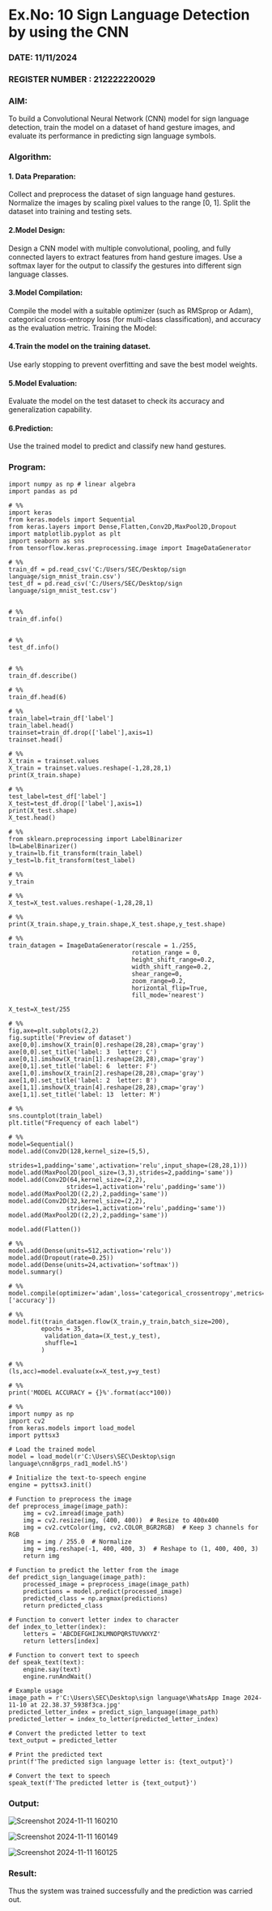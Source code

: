 # Ex.No: 10 Sign Language Detection by using the CNN  
### DATE: 11/11/2024                                                                            
### REGISTER NUMBER : 212222220029
### AIM: 
To build a Convolutional Neural Network (CNN) model for sign language detection, train the model on a dataset of hand gesture images, and evaluate its performance in predicting sign language symbols.

###  Algorithm:
#### 1. Data Preparation:
Collect and preprocess the dataset of sign language hand gestures.
Normalize the images by scaling pixel values to the range [0, 1].
Split the dataset into training and testing sets.

#### 2.Model Design:
Design a CNN model with multiple convolutional, pooling, and fully connected layers to extract features from hand gesture images.
Use a softmax layer for the output to classify the gestures into different sign language classes.

#### 3.Model Compilation:
Compile the model with a suitable optimizer (such as RMSprop or Adam), categorical cross-entropy loss (for multi-class classification), and accuracy as the evaluation metric.
Training the Model:

#### 4.Train the model on the training dataset.
Use early stopping to prevent overfitting and save the best model weights.

#### 5.Model Evaluation:
Evaluate the model on the test dataset to check its accuracy and generalization capability.

#### 6.Prediction:
Use the trained model to predict and classify new hand gestures.


### Program:

```
import numpy as np # linear algebra
import pandas as pd

# %%
import keras
from keras.models import Sequential
from keras.layers import Dense,Flatten,Conv2D,MaxPool2D,Dropout
import matplotlib.pyplot as plt
import seaborn as sns
from tensorflow.keras.preprocessing.image import ImageDataGenerator

# %%
train_df = pd.read_csv('C:/Users/SEC/Desktop/sign language/sign_mnist_train.csv')
test_df = pd.read_csv('C:/Users/SEC/Desktop/sign language/sign_mnist_test.csv')


# %%
train_df.info()


# %%
test_df.info()


# %%
train_df.describe()

# %%
train_df.head(6)

# %%
train_label=train_df['label']
train_label.head()
trainset=train_df.drop(['label'],axis=1)
trainset.head()

# %%
X_train = trainset.values
X_train = trainset.values.reshape(-1,28,28,1)
print(X_train.shape)

# %%
test_label=test_df['label']
X_test=test_df.drop(['label'],axis=1)
print(X_test.shape)
X_test.head()

# %%
from sklearn.preprocessing import LabelBinarizer
lb=LabelBinarizer()
y_train=lb.fit_transform(train_label)
y_test=lb.fit_transform(test_label)

# %%
y_train

# %%
X_test=X_test.values.reshape(-1,28,28,1)

# %%
print(X_train.shape,y_train.shape,X_test.shape,y_test.shape)

# %%
train_datagen = ImageDataGenerator(rescale = 1./255,
                                  rotation_range = 0,
                                  height_shift_range=0.2,
                                  width_shift_range=0.2,
                                  shear_range=0,
                                  zoom_range=0.2,
                                  horizontal_flip=True,
                                  fill_mode='nearest')

X_test=X_test/255

# %%
fig,axe=plt.subplots(2,2)
fig.suptitle('Preview of dataset')
axe[0,0].imshow(X_train[0].reshape(28,28),cmap='gray')
axe[0,0].set_title('label: 3  letter: C')
axe[0,1].imshow(X_train[1].reshape(28,28),cmap='gray')
axe[0,1].set_title('label: 6  letter: F')
axe[1,0].imshow(X_train[2].reshape(28,28),cmap='gray')
axe[1,0].set_title('label: 2  letter: B')
axe[1,1].imshow(X_train[4].reshape(28,28),cmap='gray')
axe[1,1].set_title('label: 13  letter: M')

# %%
sns.countplot(train_label)
plt.title("Frequency of each label")

# %%
model=Sequential()
model.add(Conv2D(128,kernel_size=(5,5),
                 strides=1,padding='same',activation='relu',input_shape=(28,28,1)))
model.add(MaxPool2D(pool_size=(3,3),strides=2,padding='same'))
model.add(Conv2D(64,kernel_size=(2,2),
                strides=1,activation='relu',padding='same'))
model.add(MaxPool2D((2,2),2,padding='same'))
model.add(Conv2D(32,kernel_size=(2,2),
                strides=1,activation='relu',padding='same'))
model.add(MaxPool2D((2,2),2,padding='same'))
          
model.add(Flatten())

# %%
model.add(Dense(units=512,activation='relu'))
model.add(Dropout(rate=0.25))
model.add(Dense(units=24,activation='softmax'))
model.summary()

# %%
model.compile(optimizer='adam',loss='categorical_crossentropy',metrics=['accuracy'])

# %%
model.fit(train_datagen.flow(X_train,y_train,batch_size=200),
         epochs = 35,
          validation_data=(X_test,y_test),
          shuffle=1
         )

# %%
(ls,acc)=model.evaluate(x=X_test,y=y_test)

# %%
print('MODEL ACCURACY = {}%'.format(acc*100))

# %%
import numpy as np
import cv2
from keras.models import load_model
import pyttsx3

# Load the trained model
model = load_model(r'C:\Users\SEC\Desktop\sign language\cnn8grps_rad1_model.h5')

# Initialize the text-to-speech engine
engine = pyttsx3.init()

# Function to preprocess the image
def preprocess_image(image_path):
    img = cv2.imread(image_path)
    img = cv2.resize(img, (400, 400))  # Resize to 400x400
    img = cv2.cvtColor(img, cv2.COLOR_BGR2RGB)  # Keep 3 channels for RGB
    img = img / 255.0  # Normalize
    img = img.reshape(-1, 400, 400, 3)  # Reshape to (1, 400, 400, 3)
    return img

# Function to predict the letter from the image
def predict_sign_language(image_path):
    processed_image = preprocess_image(image_path)
    predictions = model.predict(processed_image)
    predicted_class = np.argmax(predictions)
    return predicted_class

# Function to convert letter index to character
def index_to_letter(index):
    letters = 'ABCDEFGHIJKLMNOPQRSTUVWXYZ'
    return letters[index]

# Function to convert text to speech
def speak_text(text):
    engine.say(text)
    engine.runAndWait()

# Example usage
image_path = r'C:\Users\SEC\Desktop\sign language\WhatsApp Image 2024-11-10 at 22.38.37_5938f3ca.jpg'
predicted_letter_index = predict_sign_language(image_path)
predicted_letter = index_to_letter(predicted_letter_index)

# Convert the predicted letter to text
text_output = predicted_letter

# Print the predicted text
print(f'The predicted sign language letter is: {text_output}')

# Convert the text to speech
speak_text(f'The predicted letter is {text_output}')

```


### Output:

![Screenshot 2024-11-11 160210](https://github.com/user-attachments/assets/9874d784-3870-4bc3-97c2-78bfc24e7f0d)

![Screenshot 2024-11-11 160149](https://github.com/user-attachments/assets/73c65043-4e82-4b17-b690-1d7d342b5346)

![Screenshot 2024-11-11 160125](https://github.com/user-attachments/assets/756ed36e-ad2c-4dbf-9cb1-b5566c2e8a48)



### Result:
Thus the system was trained successfully and the prediction was carried out.
